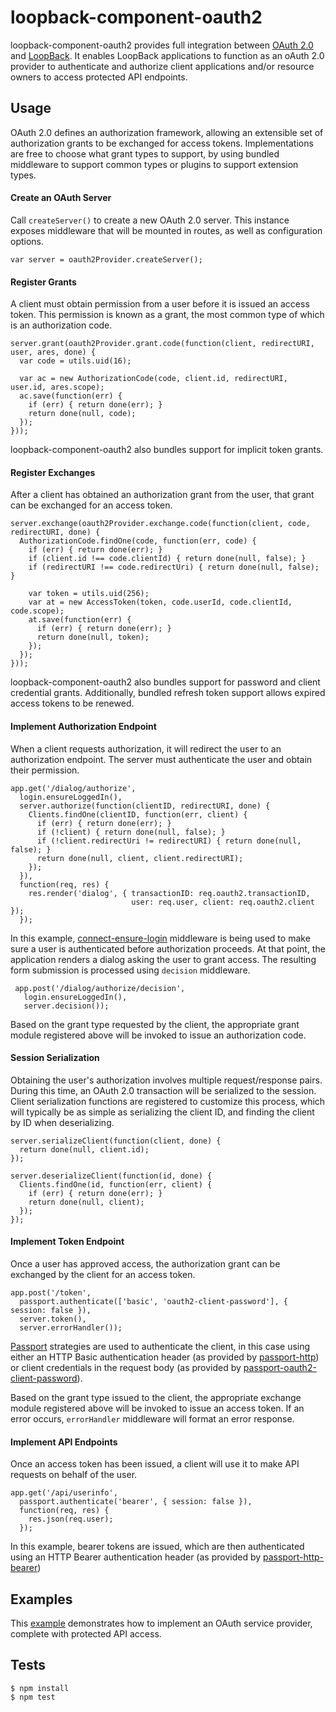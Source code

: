 # loopback-component-oauth2

loopback-component-oauth2 provides full integration between [OAuth 2.0](http://tools.ietf.org/html/rfc6749)
and [LoopBack](http://loopback.io). It enables LoopBack applications to function
as an oAuth 2.0 provider to authenticate and authorize client applications and/or
resource owners to access protected API endpoints.

## Usage

OAuth 2.0 defines an authorization framework, allowing an extensible set of
authorization grants to be exchanged for access tokens.  Implementations are
free to choose what grant types to support, by using bundled middleware to
support common types or plugins to support extension types.

#### Create an OAuth Server

Call `createServer()` to create a new OAuth 2.0 server.  This instance exposes
middleware that will be mounted in routes, as well as configuration options.

    var server = oauth2Provider.createServer();

#### Register Grants

A client must obtain permission from a user before it is issued an access token.
This permission is known as a grant, the most common type of which is an
authorization code.

    server.grant(oauth2Provider.grant.code(function(client, redirectURI, user, ares, done) {
      var code = utils.uid(16);

      var ac = new AuthorizationCode(code, client.id, redirectURI, user.id, ares.scope);
      ac.save(function(err) {
        if (err) { return done(err); }
        return done(null, code);
      });
    }));

loopback-component-oauth2 also bundles support for implicit token grants.

#### Register Exchanges

After a client has obtained an authorization grant from the user, that grant can
be exchanged for an access token.

    server.exchange(oauth2Provider.exchange.code(function(client, code, redirectURI, done) {
      AuthorizationCode.findOne(code, function(err, code) {
        if (err) { return done(err); }
        if (client.id !== code.clientId) { return done(null, false); }
        if (redirectURI !== code.redirectUri) { return done(null, false); }

        var token = utils.uid(256);
        var at = new AccessToken(token, code.userId, code.clientId, code.scope);
        at.save(function(err) {
          if (err) { return done(err); }
          return done(null, token);
        });
      });
    }));

loopback-component-oauth2 also bundles support for password and client credential grants.
Additionally, bundled refresh token support allows expired access tokens to be
renewed.

#### Implement Authorization Endpoint

When a client requests authorization, it will redirect the user to an
authorization endpoint.  The server must authenticate the user and obtain
their permission.

    app.get('/dialog/authorize',
      login.ensureLoggedIn(),
      server.authorize(function(clientID, redirectURI, done) {
        Clients.findOne(clientID, function(err, client) {
          if (err) { return done(err); }
          if (!client) { return done(null, false); }
          if (!client.redirectUri != redirectURI) { return done(null, false); }
          return done(null, client, client.redirectURI);
        });
      }),
      function(req, res) {
        res.render('dialog', { transactionID: req.oauth2.transactionID,
                               user: req.user, client: req.oauth2.client });
      });

In this example, [connect-ensure-login](https://github.com/jaredhanson/connect-ensure-login)
middleware is being used to make sure a user is authenticated before
authorization proceeds.  At that point, the application renders a dialog
asking the user to grant access.  The resulting form submission is processed
using `decision` middleware.

     app.post('/dialog/authorize/decision',
       login.ensureLoggedIn(),
       server.decision());
       
Based on the grant type requested by the client, the appropriate grant
module registered above will be invoked to issue an authorization code.

#### Session Serialization

Obtaining the user's authorization involves multiple request/response pairs.
During this time, an OAuth 2.0 transaction will be serialized to the session.
Client serialization functions are registered to customize this process, which
will typically be as simple as serializing the client ID, and finding the client
by ID when deserializing.

    server.serializeClient(function(client, done) {
      return done(null, client.id);
    });

    server.deserializeClient(function(id, done) {
      Clients.findOne(id, function(err, client) {
        if (err) { return done(err); }
        return done(null, client);
      });
    });

#### Implement Token Endpoint

Once a user has approved access, the authorization grant can be exchanged by the
client for an access token.

    app.post('/token',
      passport.authenticate(['basic', 'oauth2-client-password'], { session: false }),
      server.token(),
      server.errorHandler());

[Passport](http://passportjs.org/) strategies are used to authenticate the
client, in this case using either an HTTP Basic authentication header (as
provided by [passport-http](https://github.com/jaredhanson/passport-http)) or
client credentials in the request body (as provided by 
[passport-oauth2-client-password](https://github.com/jaredhanson/passport-oauth2-client-password)).

Based on the grant type issued to the client, the appropriate exchange module
registered above will be invoked to issue an access token.  If an error occurs,
`errorHandler` middleware will format an error response.

#### Implement API Endpoints

Once an access token has been issued, a client will use it to make API requests
on behalf of the user.

    app.get('/api/userinfo', 
      passport.authenticate('bearer', { session: false }),
      function(req, res) {
        res.json(req.user);
      });

In this example, bearer tokens are issued, which are then authenticated using
an HTTP Bearer authentication header (as provided by [passport-http-bearer](https://github.com/jaredhanson/passport-http-bearer))

## Examples

This [example](https://github.com/strongloop/loopback-example-gateway) demonstrates
how to implement an OAuth service provider, complete with protected API access.

## Tests

    $ npm install
    $ npm test
